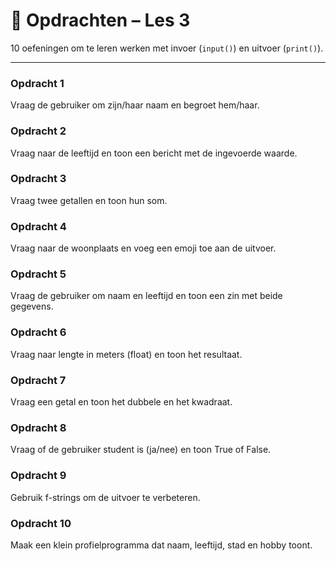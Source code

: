 # 🧩 Opdrachten – Les 3

10 oefeningen om te leren werken met invoer (`input()`) en uitvoer (`print()`).

---

### Opdracht 1
Vraag de gebruiker om zijn/haar naam en begroet hem/haar.

### Opdracht 2
Vraag naar de leeftijd en toon een bericht met de ingevoerde waarde.

### Opdracht 3
Vraag twee getallen en toon hun som.

### Opdracht 4
Vraag naar de woonplaats en voeg een emoji toe aan de uitvoer.

### Opdracht 5
Vraag de gebruiker om naam en leeftijd en toon een zin met beide gegevens.

### Opdracht 6
Vraag naar lengte in meters (float) en toon het resultaat.

### Opdracht 7
Vraag een getal en toon het dubbele en het kwadraat.

### Opdracht 8
Vraag of de gebruiker student is (ja/nee) en toon True of False.

### Opdracht 9
Gebruik f-strings om de uitvoer te verbeteren.

### Opdracht 10
Maak een klein profielprogramma dat naam, leeftijd, stad en hobby toont.
